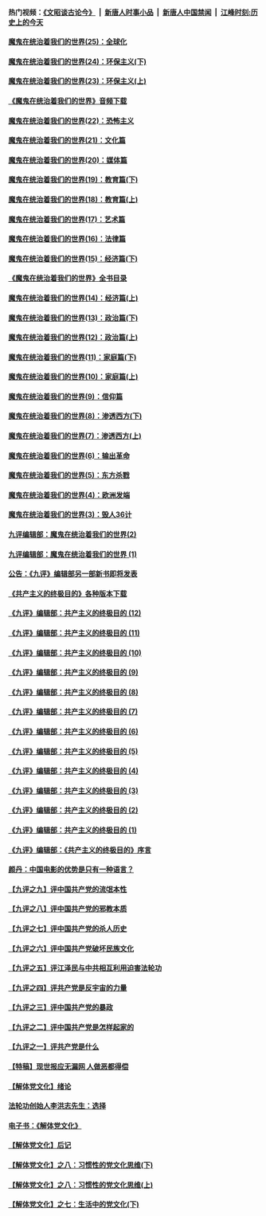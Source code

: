 #### 热门视频：[《文昭谈古论今》](https://github.com/gfw-breaker/wenzhao/blob/master/README.md?t=10291158) &nbsp;|&nbsp; [新唐人时事小品](https://github.com/gfw-breaker/ntdtv-comedy/blob/master/README.md?t=10291158) &nbsp;|&nbsp; [新唐人中国禁闻](https://github.com/gfw-breaker/ntdtv-news/blob/master/README.md?t=10291158) &nbsp;|&nbsp; [江峰时刻:历史上的今天](https://github.com/gfw-breaker/today-in-history/blob/master/README.md?t=10291158) 

#### [魔鬼在统治着我们的世界(25)：全球化](../pages/nsc422/n10788205.md?t=10291158) 

#### [魔鬼在统治着我们的世界(24)：环保主义(下)](../pages/nsc422/n10695307.md?t=10291158) 

#### [魔鬼在统治着我们的世界(23)：环保主义(上)](../pages/nsc422/n10688613.md?t=10291158) 

#### [《魔鬼在统治着我们的世界》音频下载](../pages/nsc422/n10635553.md?t=10291158) 

#### [魔鬼在统治着我们的世界(22)：恐怖主义](../pages/nsc422/n10614727.md?t=10291158) 

#### [魔鬼在统治着我们的世界(21)：文化篇](../pages/nsc422/n10597706.md?t=10291158) 

#### [魔鬼在统治着我们的世界(20)：媒体篇](../pages/nsc422/n10586579.md?t=10291158) 

#### [魔鬼在统治着我们的世界(19)：教育篇(下)](../pages/nsc422/n10564808.md?t=10291158) 

#### [魔鬼在统治着我们的世界(18)：教育篇(上)](../pages/nsc422/n10526970.md?t=10291158) 

#### [魔鬼在统治着我们的世界(17)：艺术篇](../pages/nsc422/n10499093.md?t=10291158) 

#### [魔鬼在统治着我们的世界(16)：法律篇](../pages/nsc422/n10485969.md?t=10291158) 

#### [魔鬼在统治着我们的世界(15)：经济篇(下)](../pages/nsc422/n10469975.md?t=10291158) 

#### [《魔鬼在统治着我们的世界》全书目录](../pages/nsc422/n10464261.md?t=10291158) 

#### [魔鬼在统治着我们的世界(14)：经济篇(上)](../pages/nsc422/n10457370.md?t=10291158) 

#### [魔鬼在统治着我们的世界(13)：政治篇(下)](../pages/nsc422/n10448270.md?t=10291158) 

#### [魔鬼在统治着我们的世界(12)：政治篇(上)](../pages/nsc422/n10444576.md?t=10291158) 

#### [魔鬼在统治着我们的世界(11)：家庭篇(下)](../pages/nsc422/n10440961.md?t=10291158) 

#### [魔鬼在统治着我们的世界(10)：家庭篇(上)](../pages/nsc422/n10435448.md?t=10291158) 

#### [魔鬼在统治着我们的世界(9)：信仰篇](../pages/nsc422/n10432159.md?t=10291158) 

#### [魔鬼在统治着我们的世界(8)：渗透西方(下)](../pages/nsc422/n10429603.md?t=10291158) 

#### [魔鬼在统治着我们的世界(7)：渗透西方(上)](../pages/nsc422/n10426013.md?t=10291158) 

#### [魔鬼在统治着我们的世界(6)：输出革命](../pages/nsc422/n10421536.md?t=10291158) 

#### [魔鬼在统治着我们的世界(5)：东方杀戮](../pages/nsc422/n10417707.md?t=10291158) 

#### [魔鬼在统治着我们的世界(4)：欧洲发端](../pages/nsc422/n10414890.md?t=10291158) 

#### [魔鬼在统治着我们的世界(3)：毁人36计](../pages/nsc422/n10411583.md?t=10291158) 

#### [九评编辑部：魔鬼在统治着我们的世界(2)](../pages/nsc422/n10410036.md?t=10291158) 

#### [九评编辑部：魔鬼在统治着我们的世界 (1)](../pages/nsc422/n10406825.md?t=10291158) 

#### [公告：《九评》编辑部另一部新书即将发表](../pages/nsc422/n10405104.md?t=10291158) 

#### [《共产主义的终极目的》各种版本下载](../pages/nsc422/n10022138.md?t=10291158) 

#### [《九评》编辑部：共产主义的终极目的 (12)](../pages/nsc422/n9933272.md?t=10291158) 

#### [《九评》编辑部：共产主义的终极目的 (11)](../pages/nsc422/n9924973.md?t=10291158) 

#### [《九评》编辑部：共产主义的终极目的 (10)](../pages/nsc422/n9920883.md?t=10291158) 

#### [《九评》编辑部：共产主义的终极目的 (9)](../pages/nsc422/n9916363.md?t=10291158) 

#### [《九评》编辑部：共产主义的终极目的 (8)](../pages/nsc422/n9912488.md?t=10291158) 

#### [《九评》编辑部：共产主义的终极目的 (7)](../pages/nsc422/n9901176.md?t=10291158) 

#### [《九评》编辑部：共产主义的终极目的 (6)](../pages/nsc422/n9899359.md?t=10291158) 

#### [《九评》编辑部：共产主义的终极目的 (5)](../pages/nsc422/n9893174.md?t=10291158) 

#### [《九评》编辑部：共产主义的终极目的 (4)](../pages/nsc422/n9891246.md?t=10291158) 

#### [《九评》编辑部：共产主义的终极目的 (3)](../pages/nsc422/n9879879.md?t=10291158) 

#### [《九评》编辑部：共产主义的终极目的 (2)](../pages/nsc422/n9876205.md?t=10291158) 

#### [《九评》编辑部：共产主义的终极目的 (1)](../pages/nsc422/n9865857.md?t=10291158) 

#### [《九评》编辑部：《共产主义的终极目的》序言](../pages/nsc422/n9862666.md?t=10291158) 

#### [颜丹：中国电影的优势是只有一种语言？](../pages/nsc422/n9583062.md?t=10291158) 

#### [【九评之九】评中国共产党的流氓本性](../pages/nsc422/n737542.md?t=10291158) 

#### [【九评之八】评中国共产党的邪教本质](../pages/nsc422/n735942.md?t=10291158) 

#### [【九评之七】评中国共产党的杀人历史](../pages/nsc422/n733806.md?t=10291158) 

#### [【九评之六】评中国共产党破坏民族文化](../pages/nsc422/n731667.md?t=10291158) 

#### [【九评之五】评江泽民与中共相互利用迫害法轮功](../pages/nsc422/n730058.md?t=10291158) 

#### [【九评之四】评共产党是反宇宙的力量](../pages/nsc422/n727814.md?t=10291158) 

#### [【九评之三】评中国共产党的暴政](../pages/nsc422/n725597.md?t=10291158) 

#### [【九评之二】评中国共产党是怎样起家的](../pages/nsc422/n723946.md?t=10291158) 

#### [【九评之一】评共产党是什么](../pages/nsc422/n722529.md?t=10291158) 

#### [【特稿】现世报应无漏网 人做恶都得偿](../pages/nsc422/n4215167.md?t=10291158) 

#### [【解体党文化】绪论](../pages/nsc422/n1449356.md?t=10291158) 

#### [法轮功创始人李洪志先生：选择](../pages/nsc422/n3580738.md?t=10291158) 

#### [电子书：《解体党文化》](../pages/nsc422/n1573484.md?t=10291158) 

#### [【解体党文化】后记](../pages/nsc422/n1531999.md?t=10291158) 

#### [【解体党文化】之八：习惯性的党文化思维(下)](../pages/nsc422/n1526477.md?t=10291158) 

#### [【解体党文化】之八：习惯性的党文化思维(上)](../pages/nsc422/n1520631.md?t=10291158) 

#### [【解体党文化】之七：生活中的党文化(下)](../pages/nsc422/n1513446.md?t=10291158) 

